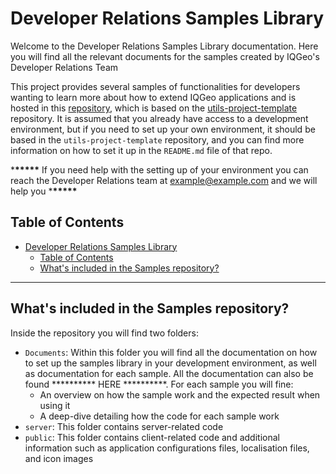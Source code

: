 # Developer Relations Samples Library

Welcome to the Developer Relations Samples Library documentation. Here you will find all the relevant documents for the samples created by IQGeo's Developer Relations Team

This project provides several samples of functionalities for developers wanting to learn more about how to extend IQGeo applications and is hosted in this [repository](https://github.com/JaySantosIQGeo/devrel-sample-library), which is based on the [utils-project-template](https://github.com/IQGeo/utils-project-template) repository. It is assumed that you already have access to a development environment, but if you need to set up your own environment, it should be based in the `utils-project-template` repository, and you can find more information on how to set it up in the `README.md` file of that repo.

\***\*\*\*\*\*** If you need help with the setting up of your environment you can reach the Developer Relations team at example@example.com and we will help you \***\*\*\*\*\***

## Table of Contents

- [Developer Relations Samples Library](#developer-relations-samples-library)
  - [Table of Contents](#table-of-contents)
  - [What's included in the Samples repository?](#whats-included-in-the-samples-repository)

---

## What's included in the Samples repository?

Inside the repository you will find two folders:

- `Documents`: Within this folder you will find all the documentation on how to set up the samples library in your development environment, as well as documentation for each sample. All the documentation can also be found ********** HERE **********. For each sample you will fine:
  - An overview on how the sample work and the expected result when using it
  - A deep-dive detailing how the code for each sample work
- `server`: This folder contains server-related code
- `public`: This folder contains client-related code and additional information such as application configurations files, localisation files, and icon images